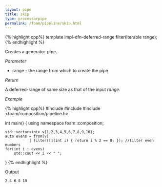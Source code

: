 ```yaml
---
layout: pipe
title: skip
type: processorpipe
permalink: /foam/pipeline/skip.html
---
```



{% highlight cpp%}
template<typename Iterable>
impl-dfn-deferred-range filter(Iterable range);
{% endhighlight %}

Creates a generator-pipe.

*Parameter*

- range - the range from which to create the pipe.

*Return*

A deferred-range of same size as that of the input *range*.

*Example*

{% highlight cpp%}
#include <iostream>
#include <vector>
#include <foam/composition/pipeline.h>

int main()
{
    using namespace foam::composition;

    std::vector<int> v{1,2,3,4,5,6,7,8,9,10};
    auto evens = from(v) 
               | filter([](int i) { return i % 2 == 0; }); //filter even numbers
    for(int i : evens)
        std::cout << i << " ";
}
{% endhighlight %}

Output

    2 4 6 8 10
